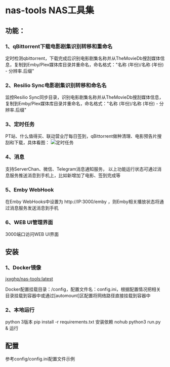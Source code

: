 # nas-tools NAS工具集
## 功能：
### 1、qBittorrent下载电影剧集识别转移和重命名
定时检测qbittorrent，下载完成后识别电影剧集名称并从TheMovieDb搜刮媒体信息，复制到Emby/Plex媒体库目录并重命名，命名格式："名称 (年份)/名称 (年份) - 分辨率.后缀"

### 2、Resilio Sync电影剧集识别转移和命名名
监控Resilio Sync同步目录，识别电影剧集名称并从TheMovieDb搜刮媒体信息，复制到Emby/Plex媒体库目录并重命名，命名格式："名称 (年份)/名称 (年份) - 分辨率.后缀"

### 3、定时任务
PT站、什么值得买、联动营业厅每日签到，qBittorrent做种清理、电影预告片搜刮和下载，具体看图：
![定时任务](https://github.com/jxxghp/nastool/blob/master/nastool.png)

### 4、消息
支持ServerChan、微信、Telegram消息通知服务， 以上功能运行状态可通过消息服务推送消息到手机上，比如新增加了电影、签到完成等

### 5、Emby WebHook
在Emby WebHooks中设置为 http://IP:3000/emby ，则Emby相关播放状态将通过消息服务发送消息到手机

### 6、WEB UI管理界面
3000端口访问WEB UI界面



## 安装
### 1、Docker镜像
[jxxghp/nas-tools:latest](https://hub.docker.com/repository/docker/jxxghp/nas-tools)

Docker配置挂载目录：/config，配置文件名：config.ini，根据配置情况把相关目录挂载到容器中或通过[automount]区配置将网络路径直接挂载到容器中

### 2、本地运行
python 3版本
pip install -r requirements.txt 安装依赖
nohub python3 run.py & 运行

## 配置
参考config/config.ini配置文件示例
